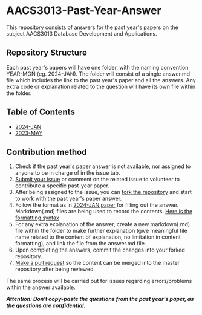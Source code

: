 # AACS3013-Past-Year-Answer

This repository consists of answers for the past year's papers on the subject AACS3013 Database Development and Applications.

## Repository Structure

Each past year's papers will have one folder, with the naming convention YEAR-MON (eg. 2024-JAN).
The folder will consist of a single answer.md file which includes the link to the past year's paper and all the answers.
Any extra code or explanation related to the question will have its own file within the folder.

## Table of Contents
- [2024-JAN](2024-JAN/answer.md)
- [2023-MAY](2023-MAY/answer.md)

## Contribution method

1. Check if the past year's paper answer is not available, nor assigned to anyone to be in charge of in the issue tab.
2. [Submit your issue](https://docs.github.com/en/issues/tracking-your-work-with-issues/creating-an-issue) or comment on the related issue to volunteer to contribute a specific past-year paper.
3. After being assigned to the issue, you can [fork the repository](https://docs.github.com/en/pull-requests/collaborating-with-pull-requests/working-with-forks/fork-a-repo) and start to work with the past year's paper answer.
4. Follow the format as in [2024-JAN paper](2024-JAN/answer.md) for filling out the answer. Markdown(.md) files are being used to record the contents. [Here is the formatting syntax](https://docs.github.com/en/get-started/writing-on-github/getting-started-with-writing-and-formatting-on-github/basic-writing-and-formatting-syntax)
5. For any extra explanation of the answer, create a new markdown(.md) file within the folder to make further explanation (give meaningful file name related to the content of explanation, no limitation in content formatting), and link the file from the answer.md file.
6. Upon completing the answers, commit the changes into your forked repository.
7. [Make a pull request](https://docs.github.com/en/pull-requests/collaborating-with-pull-requests/proposing-changes-to-your-work-with-pull-requests/creating-a-pull-request-from-a-fork) so the content can be merged into the master repository after being reviewed.

The same process will be carried out for issues regarding errors/problems within the answer available.

***Attention: Don't copy-paste the questions from the past year's paper, as the questions are confidential.***
